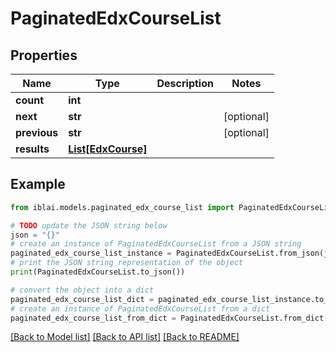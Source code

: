 # PaginatedEdxCourseList


## Properties

Name | Type | Description | Notes
------------ | ------------- | ------------- | -------------
**count** | **int** |  | 
**next** | **str** |  | [optional] 
**previous** | **str** |  | [optional] 
**results** | [**List[EdxCourse]**](EdxCourse.md) |  | 

## Example

```python
from iblai.models.paginated_edx_course_list import PaginatedEdxCourseList

# TODO update the JSON string below
json = "{}"
# create an instance of PaginatedEdxCourseList from a JSON string
paginated_edx_course_list_instance = PaginatedEdxCourseList.from_json(json)
# print the JSON string representation of the object
print(PaginatedEdxCourseList.to_json())

# convert the object into a dict
paginated_edx_course_list_dict = paginated_edx_course_list_instance.to_dict()
# create an instance of PaginatedEdxCourseList from a dict
paginated_edx_course_list_from_dict = PaginatedEdxCourseList.from_dict(paginated_edx_course_list_dict)
```
[[Back to Model list]](../README.md#documentation-for-models) [[Back to API list]](../README.md#documentation-for-api-endpoints) [[Back to README]](../README.md)


